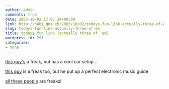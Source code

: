 ```yaml
---
author: admin
comments: true
date: 2003-10-02 17:07:24+00:00
link: http://habi.gna.ch/2003/10/02/todays-fun-link-actually-three-of-em/
slug: todays-fun-link-actually-three-of-em
title: todays fun link (actually three of 'em)
wordpress_id: 291
categories:
- none
---
```


[this guy's](http://mywebpages.comcast.net/cowicide/carcomputerwebsite/) a freak, but has a cool car setup...

[this guy](http://www.ishkur.com/features/music/index.htm) is a freak too, but he put up a perfect electronic music guide

[all these people](http://www.ishkur.com/features/captions/index.php) are freaks!
